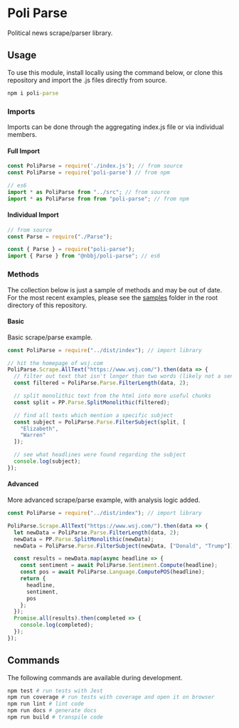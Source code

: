 # Poli Parse

Political news scrape/parser library.

## Usage

To use this module, install locally using the command below, or clone this repository and import the .js files directly from source.

```cmd
npm i poli-parse
```

### Imports

Imports can be done through the aggregating index.js file or via individual members.

#### Full Import

```js
const PoliParse = require('./index.js'); // from source
const PoliParse = require('poli-parse') // from npm

// es6
import * as PoliParse from "../src"; // from source
import * as PoliParse from from "poli-parse"; // from npm
```

#### Individual Import

```js
// from source
const Parse = require("./Parse");

const { Parse } = require("poli-parse");
import { Parse } from "@nbbj/poli-parse"; // es6
```

### Methods

The collection below is just a sample of methods and may be out of date. For the most recent examples, please see the [samples](samples/) folder in the root directory of this repository.

#### Basic

Basic scrape/parse example.

```js
const PoliParse = require("../dist/index"); // import library

// hit the homepage of wsj.com
PoliParse.Scrape.AllText("https://www.wsj.com/").then(data => {
  // filter out text that isn't longer than two words (likely not a sentence)
  const filtered = PoliParse.Parse.FilterLength(data, 2);

  // split monolithic text from the html into more useful chunks
  const split = PP.Parse.SplitMonolithic(filtered);

  // find all texts which mention a specific subject
  const subject = PoliParse.Parse.FilterSubject(split, [
    "Elizabeth",
    "Warren"
  ]);

  // see what headlines were found regarding the subject
  console.log(subject);
});
```

#### Advanced

More advanced scrape/parse example, with analysis logic added.

```js
const PoliParse = require("../dist/index"); // import library

PoliParse.Scrape.AllText("https://www.wsj.com/").then(data => {
  let newData = PoliParse.Parse.FilterLength(data, 2);
  newData = PP.Parse.SplitMonolithic(newData);
  newData = PoliParse.Parse.FilterSubject(newData, ["Donald", "Trump"]);

  const results = newData.map(async headline => {
    const sentiment = await PoliParse.Sentiment.Compute(headline);
    const pos = await PoliParse.Language.ComputePOS(headline);
    return {
      headline,
      sentiment,
      pos
    };
  });
  Promise.all(results).then(completed => {
    console.log(completed);
  });
});
```

## Commands

The following commands are available during development.

```sh
npm test # run tests with Jest
npm run coverage # run tests with coverage and open it on browser
npm run lint # lint code
npm run docs # generate docs
npm run build # transpile code
```
